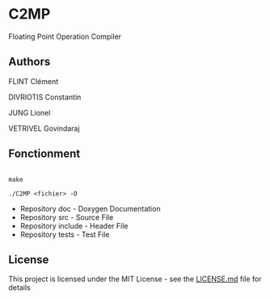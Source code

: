 # C2MP

Floating Point Operation Compiler

## Authors

FLINT Clément 

DIVRIOTIS Constantin 

JUNG Lionel   
      
VETRIVEL Govindaraj


## Fonctionment

```

make

./C2MP <fichier> -O 

```

* Repository doc        - Doxygen Documentation
* Repository src        - Source File
* Repository include    - Header File
* Repository tests      - Test File

## License

This project is licensed under the MIT License - see the [LICENSE.md](LICENSE.md) file for details